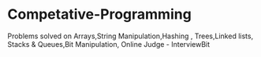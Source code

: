 # Competative-Programming
Problems solved on Arrays,String Manipulation,Hashing , Trees,Linked lists, Stacks &amp; Queues,Bit Manipulation, Online Judge - InterviewBit

